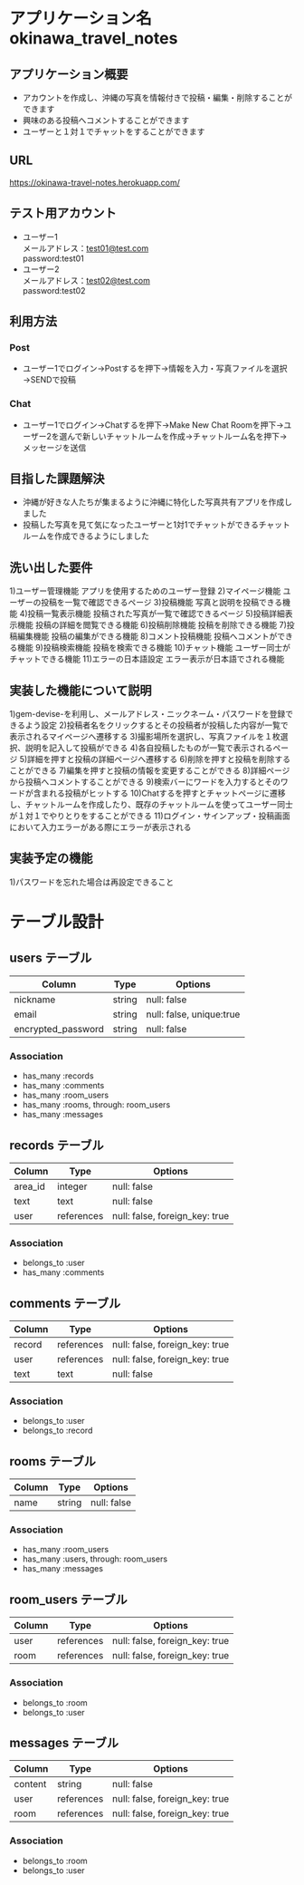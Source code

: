 # アプリケーション名 okinawa_travel_notes

## アプリケーション概要
- アカウントを作成し、沖縄の写真を情報付きで投稿・編集・削除することができます
- 興味のある投稿へコメントすることができます
- ユーザーと１対１でチャットをすることができます

## URL
https://okinawa-travel-notes.herokuapp.com/

## テスト用アカウント
- ユーザー1<br>
メールアドレス：test01@test.com<br>
password:test01
- ユーザー2<br>
メールアドレス：test02@test.com<br>
password:test02

## 利用方法
### Post
- ユーザー1でログイン→Postするを押下→情報を入力・写真ファイルを選択→SENDで投稿
### Chat
- ユーザー1でログイン→Chatするを押下→Make New Chat Roomを押下→ユーザー2を選んで新しいチャットルームを作成→チャットルーム名を押下→メッセージを送信

## 目指した課題解決
- 沖縄が好きな人たちが集まるように沖縄に特化した写真共有アプリを作成しました
- 投稿した写真を見て気になったユーザーと1対1でチャットができるチャットルームを作成できるようにしました

## 洗い出した要件
1)ユーザー管理機能	アプリを使用するためのユーザー登録
2)マイページ機能	ユーザーの投稿を一覧で確認できるページ
3)投稿機能	写真と説明を投稿できる機能
4)投稿一覧表示機能	投稿された写真が一覧で確認できるページ
5)投稿詳細表示機能	投稿の詳細を閲覧できる機能
6)投稿削除機能	投稿を削除できる機能
7)投稿編集機能	投稿の編集ができる機能
8)コメント投稿機能	投稿へコメントができる機能
9)投稿検索機能	投稿を検索できる機能
10)チャット機能	ユーザー同士がチャットできる機能
11)エラーの日本語設定	エラー表示が日本語でされる機能

## 実装した機能について説明
1)gem-devise-を利用し、メールアドレス・ニックネーム・パスワードを登録できるよう設定
2)投稿者名をクリックするとその投稿者が投稿した内容が一覧で表示されるマイページへ遷移する
3)撮影場所を選択し、写真ファイルを１枚選択、説明を記入して投稿ができる
4)各自投稿したものが一覧で表示されるページ
5)詳細を押すと投稿の詳細ページへ遷移する
6)削除を押すと投稿を削除することができる
7)編集を押すと投稿の情報を変更することができる
8)詳細ページから投稿へコメントすることができる
9)検索バーにワードを入力するとそのワードが含まれる投稿がヒットする
10)Chatするを押すとチャットページに遷移し、チャットルームを作成したり、既存のチャットルームを使ってユーザー同士が１対１でやりとりをすることができる
11)ログイン・サインアップ・投稿画面において入力エラーがある際にエラーが表示される

## 実装予定の機能
1)パスワードを忘れた場合は再設定できること

# テーブル設計

## users テーブル
| Column             | Type                 | Options                  |
| ------------------ | -------------------- | ------------------------ |
| nickname           | string               | null: false              |
| email              | string               | null: false, unique:true |
| encrypted_password | string               | null: false              |

### Association

- has_many :records
- has_many :comments
- has_many :room_users
- has_many :rooms, through: room_users
- has_many :messages


## records テーブル
| Column     | Type       | Options                        |
| ---------- | ---------- | ------------------------------ |
| area_id    | integer    | null: false                    |
| text       | text       | null: false                    |
| user       | references | null: false, foreign_key: true |

### Association

- belongs_to :user
- has_many :comments


## comments テーブル
| Column     | Type       | Options                        |
| ---------- | ---------- | ------------------------------ |
| record     | references | null: false, foreign_key: true |
| user       | references | null: false, foreign_key: true |
| text       | text       | null: false                    |

### Association

- belongs_to :user
- belongs_to :record


<!-- チャット機能 -->
## rooms テーブル

| Column | Type   | Options     |
| ------ | ------ | ----------- |
| name   | string | null: false |

### Association

- has_many :room_users
- has_many :users, through: room_users
- has_many :messages

## room_users テーブル

| Column | Type       | Options                        |
| ------ | ---------- | ------------------------------ |
| user   | references | null: false, foreign_key: true |
| room   | references | null: false, foreign_key: true |

### Association

- belongs_to :room
- belongs_to :user

## messages テーブル

| Column  | Type       | Options                        |
| ------- | ---------- | ------------------------------ |
| content | string     | null: false                    |
| user    | references | null: false, foreign_key: true |
| room    | references | null: false, foreign_key: true |

### Association

- belongs_to :room
- belongs_to :user